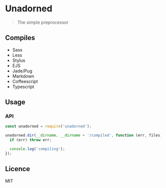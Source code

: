 # Unadorned

> The simple preprocessor

## Compiles
- Sass
- Less
- Stylus
- EJS
- Jade/Pug
- Markdown
- Coffeescript
- Typescript

## Usage
### API
```javascript
const unadorned = require('unadorned');

unadorned.dir(__dirname, __dirname + '/compiled', function (err, files) {
  if (err) throw err;

  console.log('compiling');
});
```

## Licence
MIT

